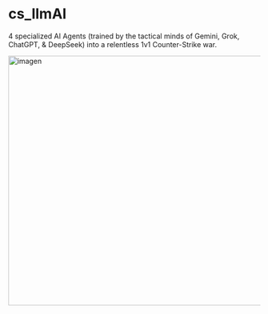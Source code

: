 # cs_llmAI
4 specialized AI Agents (trained by the tactical minds of Gemini, Grok, ChatGPT, &amp; DeepSeek) into a relentless 1v1 Counter-Strike war.

<img width="1500" height="500" alt="imagen" src="https://github.com/user-attachments/assets/2f466a81-be74-47aa-ab16-2d633208f9b4" />


